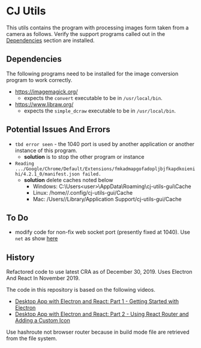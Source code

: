 # CJ Utils

This utils contains the program with processing images form taken from a camera
as follows.
Verify the support programs called out in the
[Dependencies](#Dependencies)
section are installed.

## Dependencies

The following programs need to be installed for the image conversion program
to work correctly.

- https://imagemagick.org/
  - expects the `convert` executable to be in `/usr/local/bin`.
- https://www.libraw.org/
  - expects the `simple_dcraw` executable to be in `/usr/local/bin`.

## Potential Issues And Errors

- `tbd error seen` - the 1040 port is used by another application
  or another instance of this program.
  - **solution** is to stop the other program or instance
- `Reading .../Google/Chrome/Default/Extensions/fmkadmapgofadopljbjfkapdkoienihi/4.2.1_0/manifest.json failed.`
  - **solution** delete caches noted below
    - Windows: C:\Users\<user>\AppData\Roaming\cj-utils-gui\Cache
    - Linux: /home/<user>/.config/cj-utils-gui/Cache
    - Mac: /Users/<user>/Library/Application Support/cj-utils-gui/Cache

## To Do

- modify code for non-fix web socket port (presently fixed at 1040).
  Use `net` as show
  [here](https://stackoverflow.com/questions/19129570/how-can-i-check-if-port-is-busy-in-nodejs)

## History

Refactored code to use latest CRA as of December 30, 2019.
Uses Electron And React In November 2019.

The code in this repository is based on the following videos.

- [Desktop App with Electron and React: Part 1 - Getting Started with Electron](https://www.youtube.com/watch?v=Cdu2O6o2DCg&t=43s)
- [Desktop App with Electron and React: Part 2 - Using React Router and Adding a Custom Icon](https://www.youtube.com/watch?v=8ZmpYiDoqO4)

Use hashroute not browser router because in build mode file are retrieved from
the file system.
